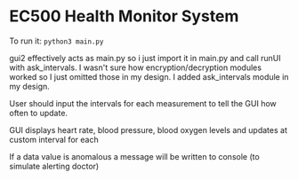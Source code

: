 # EC500 Health Monitor System
To run it: ```python3 main.py```

gui2 effectively acts as main.py so i just import it in main.py and call runUI with ask_intervals.
I wasn't sure how encryption/decryption modules worked so I just omitted those in my design.
I added ask_intervals module in my design.

User should input the intervals for each measurement to tell the GUI how often to update.

GUI displays heart rate, blood pressure, blood oxygen levels and updates at custom interval for each

If a data value is anomalous a message will be written to console (to simulate alerting doctor)
